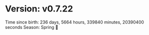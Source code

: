 # Version: v0.7.22
Time since birth: 236 days, 5664 hours, 339840 minutes, 20390400 seconds
Season: Spring 🌸
